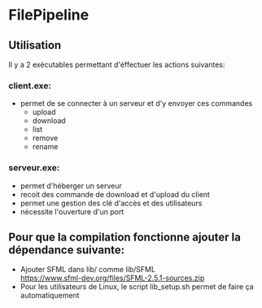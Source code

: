 # FilePipeline

## Utilisation  
Il y a 2 exécutables permettant d'éffectuer les actions suivantes:  

### client.exe:  
* permet de se connecter à un serveur et d'y envoyer ces commandes  
	* upload  
	* download  
	* list  
	* remove  
	* rename  

### serveur.exe:  
* permet d'héberger un serveur  
* recoit des commande de download et d'upload du client  
* permet une gestion des clé d'accès et des utilisateurs  
* nécessite l'ouverture d'un port  

## Pour que la compilation fonctionne ajouter la dépendance suivante:  
* Ajouter SFML dans lib/ comme lib/SFML  
	https://www.sfml-dev.org/files/SFML-2.5.1-sources.zip  
* Pour les utilisateurs de Linux, le script lib_setup.sh permet de faire ça automatiquement  


